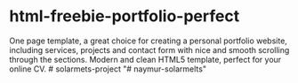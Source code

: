 # html-freebie-portfolio-perfect
One page template, a great choice for creating a personal portfolio website, including services, projects and contact form with nice and smooth scrolling through the sections. Modern and clean HTML5 template, perfect for your online CV.
#   s o l a r m e t s - p r o j e c t  
 "# naymur-solarmelts" 
